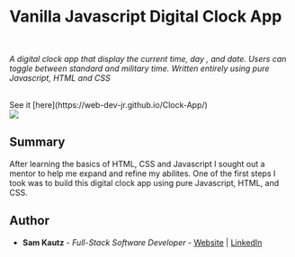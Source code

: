# Vanilla Javascript Digital Clock App

<br>

_A digital clock app that display the current time, day , and date. Users can toggle between standard and military time. 
Written entirely using pure Javascript, HTML and CSS_

<br>
See it [here](https://web-dev-jr.github.io/Clock-App/)
<br>
<image src="Clock-App/images/digital-clock.PNG">
  
## Summary

After learning the basics of HTML, CSS and Javascript I sought out a mentor to help me expand and refine my abilites. One of the first steps
I took was to build this digital clock app using pure Javascript, HTML, and CSS. 

## Author

* **Sam Kautz** - *Full-Stack Software Developer* - [Website](https://samkautzresume.dev/) | [LinkedIn](https://www.linkedin.com/in/sam-k-64455416a/)
